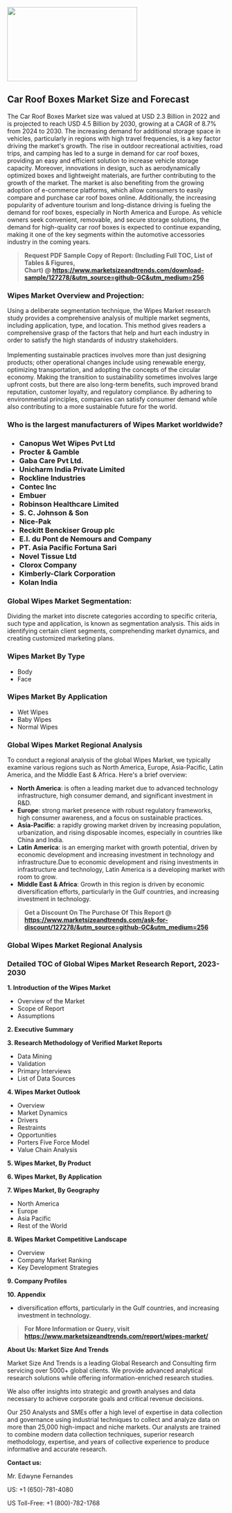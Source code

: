 <p><img class="alignnone size-medium wp-image-20088" src="https://ffe5etoiles.com/wp-content/uploads/2024/12/MST1-300x171.png" alt="" width="300" height="171" /></p><h2>Car Roof Boxes Market Size and Forecast</h2><p>The Car Roof Boxes Market size was valued at USD 2.3 Billion in 2022 and is projected to reach USD 4.5 Billion by 2030, growing at a CAGR of 8.7% from 2024 to 2030. The increasing demand for additional storage space in vehicles, particularly in regions with high travel frequencies, is a key factor driving the market's growth. The rise in outdoor recreational activities, road trips, and camping has led to a surge in demand for car roof boxes, providing an easy and efficient solution to increase vehicle storage capacity. Moreover, innovations in design, such as aerodynamically optimized boxes and lightweight materials, are further contributing to the growth of the market. The market is also benefiting from the growing adoption of e-commerce platforms, which allow consumers to easily compare and purchase car roof boxes online. Additionally, the increasing popularity of adventure tourism and long-distance driving is fueling the demand for roof boxes, especially in North America and Europe. As vehicle owners seek convenient, removable, and secure storage solutions, the demand for high-quality car roof boxes is expected to continue expanding, making it one of the key segments within the automotive accessories industry in the coming years.</p><blockquote id="" class=""><strong>Request PDF Sample Copy of Report: (Including Full TOC, List of Tables &amp; Figures, Chart)&nbsp;@&nbsp;<strong><a href="https://www.marketsizeandtrends.com/download-sample/127278/&utm_source=github-GC&utm_medium=256" target="_blank">https://www.marketsizeandtrends.com/download-sample/127278/&utm_source=github-GC&utm_medium=256</a></strong></strong></blockquote><h3 id="" class="">Wipes Market&nbsp;Overview and Projection:</h3><p id="" class="">Using a deliberate segmentation technique, the Wipes Market research study provides a comprehensive analysis of multiple market segments, including application, type, and location. This method gives readers a comprehensive grasp of the factors that help and hurt each industry in order to satisfy the high standards of industry stakeholders. <br /> <br />Implementing sustainable practices involves more than just designing products; other operational changes include using renewable energy, optimizing transportation, and adopting the concepts of the circular economy. Making the transition to sustainability sometimes involves large upfront costs, but there are also long-term benefits, such improved brand reputation, customer loyalty, and regulatory compliance. By adhering to environmental principles, companies can satisfy consumer demand while also contributing to a more sustainable future for the world.</p><h3 id="" class="">Who is the largest manufacturers of&nbsp;Wipes Market worldwide?</h3><h3 class=""><p><ul><li>Canopus Wet Wipes Pvt Ltd </li><li> Procter & Gamble </li><li> Gaba Care Pvt Ltd. </li><li> Unicharm India Private Limited </li><li> Rockline Industries </li><li> Contec Inc </li><li> Embuer </li><li> Robinson Healthcare Limited </li><li> S. C. Johnson & Son </li><li> Nice-Pak </li><li> Reckitt Benckiser Group plc </li><li> E.I. du Pont de Nemours and Company </li><li> PT. Asia Pacific Fortuna Sari </li><li> Novel Tissue Ltd </li><li> Clorox Company </li><li> Kimberly-Clark Corporation </li><li> Kolan India</li></ul></p></h3><h3 id="" class="">Global&nbsp;Wipes Market Segmentation:</h3><p id="" class="">Dividing the market into discrete categories according to specific criteria, such type and application, is known as segmentation analysis. This aids in identifying certain client segments, comprehending market dynamics, and creating customized marketing plans.</p><h3 id="" class="">Wipes Market&nbsp;By Type</h3><p><p><ul><li>Body</li><li> Face</p></li></ul></p></p><h3 id="" class="">Wipes Market&nbsp;By Application</h3><p class=""><p><ul><li>Wet Wipes</li><li> Baby Wipes</li><li> Normal Wipes</li></ul></p></p><h3 id="" class="">Global Wipes Market Regional Analysis</h3><p id="" class="">To conduct a regional analysis of the global Wipes Market, we typically examine various regions such as North America, Europe, Asia-Pacific, Latin America, and the Middle East &amp; Africa. Here's a brief overview:</p><ul><li><strong>North America</strong>: is often a leading market due to advanced technology infrastructure, high consumer demand, and significant investment in R&amp;D.</li><li><strong>Europe</strong>: strong market presence with robust regulatory frameworks, high consumer awareness, and a focus on sustainable practices.</li><li><strong>Asia-Pacific</strong>: a rapidly growing market driven by increasing population, urbanization, and rising disposable incomes, especially in countries like China and India.</li><li><strong>Latin America</strong>: is an emerging market with growth potential, driven by economic development and increasing investment in technology and infrastructure.Due to economic development and rising investments in infrastructure and technology, Latin America is a developing market with room to grow.</li><li><strong>Middle East &amp; Africa</strong>: Growth in this region is driven by economic diversification efforts, particularly in the Gulf countries, and increasing investment in technology.</li></ul><blockquote id="" class=""><strong>Get a Discount On The Purchase Of This Report @ <strong><a href="https://www.marketsizeandtrends.com/ask-for-discount/127278/&utm_source=github-GC&utm_medium=256" target="_blank">https://www.marketsizeandtrends.com/ask-for-discount/127278/&utm_source=github-GC&utm_medium=256</a></strong></strong></blockquote><h3 id="" class="">Global Wipes Market Regional Analysis</h3><h3 id="" class="">Detailed TOC of Global Wipes Market Research Report, 2023-2030</h3><p id="" class=""><strong>1. Introduction of the Wipes Market</strong></p><ul><li>Overview of the Market</li><li>Scope of Report</li><li>Assumptions</li></ul><p id="" class=""><strong>2. Executive Summary</strong></p><p id="" class=""><strong>3. Research Methodology of Verified Market Reports</strong></p><ul><li>Data Mining</li><li>Validation</li><li>Primary Interviews</li><li>List of Data Sources</li></ul><p id="" class=""><strong>4. Wipes Market Outlook</strong></p><ul><li>Overview</li><li>Market Dynamics</li><li>Drivers</li><li>Restraints</li><li>Opportunities</li><li>Porters Five Force Model</li><li>Value Chain Analysis</li></ul><p id="" class=""><strong>5. Wipes Market, By Product</strong></p><p id="" class=""><strong>6. Wipes Market, By Application</strong></p><p id="" class=""><strong>7. Wipes Market, By Geography</strong></p><ul><li>North America</li><li>Europe</li><li>Asia Pacific</li><li>Rest of the World</li></ul><p id="" class=""><strong>8. Wipes Market Competitive Landscape</strong></p><ul><li>Overview</li><li>Company Market Ranking</li><li>Key Development Strategies</li></ul><p id="" class=""><strong>9. Company Profiles</strong></p><p id="" class=""><strong>10. Appendix</strong></p><ul><li>diversification efforts, particularly in the Gulf countries, and increasing investment in technology.</li></ul><blockquote id="" class=""><strong>For More Information or Query, visit <strong><strong><a href="https://www.marketsizeandtrends.com/report/wipes-market/" target="_blank">https://www.marketsizeandtrends.com/report/wipes-market/</a></strong></strong></strong></blockquote><p id="" class=""><strong>About Us: Market Size And Trends</strong></p><p id="" class="">Market Size And Trends is a leading Global Research and Consulting firm servicing over 5000+ global clients. We provide advanced analytical research solutions while offering information-enriched research studies.</p><p id="" class="">We also offer insights into strategic and growth analyses and data necessary to achieve corporate goals and critical revenue decisions.</p><p id="" class="">Our 250 Analysts and SMEs offer a high level of expertise in data collection and governance using industrial techniques to collect and analyze data on more than 25,000 high-impact and niche markets. Our analysts are trained to combine modern data collection techniques, superior research methodology, expertise, and years of collective experience to produce informative and accurate research.</p><p id="" class=""><strong>Contact us:</strong></p><p id="" class="">Mr. Edwyne Fernandes</p><p id="" class="">US: +1 (650)-781-4080</p><p id="" class="">US Toll-Free: +1 (800)-782-1768</p>
